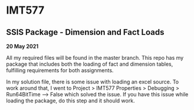 # IMT577

## **SSIS Package - Dimension and Fact Loads**
**20 May 2021**

All my required files will be found in the master branch. This repo has my package that includes both the loading of fact and dimension tables, fulfilling requirements for both assignments.

In my solution file, there is some issue with loading an excel source. To work around that, I went to Project > IMT577 Properties > Debugging > Run64BitTime --> False which solved the issue. If you have this issue while loading the package, do this step and it should work.
